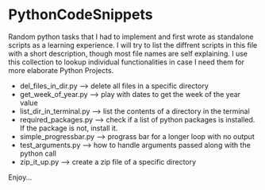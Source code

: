 # PythonCodeSnippets
Random python tasks that I had to implement and first wrote as standalone scripts as a learning experience. I will try to list the diffrent scripts in this file with a short description, though most file names are self explaining. I use this collection to lookup individual functionalities in case I need them for more elaborate Python Projects.

- del_files_in_dir.py --> delete all files in a specific directory
- get_week_of_year.py --> play with dates to get the week of the year value
- list_dir_in_terminal.py --> list the contents of a directory in the terminal
- required_packages.py --> check if a list of python packages is installed. If the package is not, install it.
- simple_progressbar.py --> prograss bar for a longer loop with no output
- test_arguments.py --> how to handle arguments passed along with the python call 
- zip_it_up.py --> create a zip file of a specific directory

Enjoy...
